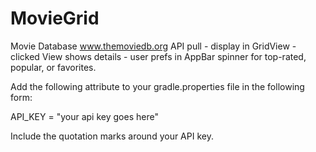 # MovieGrid
Movie Database www.themoviedb.org API pull - display in GridView - clicked View shows details - user prefs in AppBar spinner for top-rated, popular, or favorites.

Add the following attribute to your gradle.properties file in the following form:

API_KEY = "your api key goes here"

Include the quotation marks around your API key.


